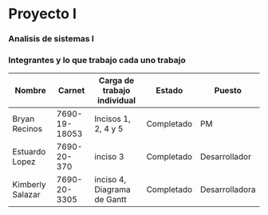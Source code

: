# Proyecto I
### Analisis de sistemas I 

### Integrantes y lo que trabajo cada uno trabajo

| Nombre         | Carnet        | Carga de trabajo individual | Estado     | Puesto       |
| -------------- | ------------- | --------------------------- | ---------- | ------------ |
| Bryan Recinos  | 7690-19-18053 | Incisos 1, 2, 4 y 5         | Completado | PM           |
| Estuardo Lopez | 7690-20-370   | inciso 3|Completado| Desarrollador |
| Kimberly Salazar | 7690-20-3305   | inciso 4, Diagrama de Gantt|Completado| Desarrolladora |
